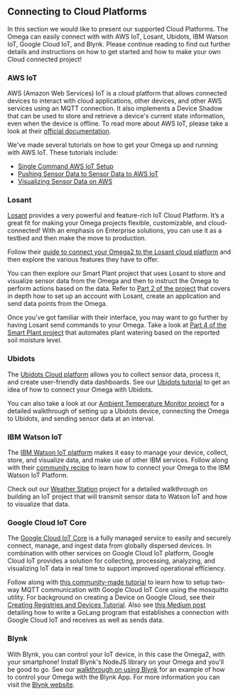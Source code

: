 ## Connecting to Cloud Platforms


In this section we would like to present our supported Cloud Platforms. The Omega can easily connect with with AWS IoT, Losant, Ubidots, IBM Watson IoT, Google Cloud IoT, and Blynk. Please continue reading to find out further details and instructions on how to get started and how to make your own Cloud connected project!

### AWS IoT

AWS (Amazon Web Services) IoT is a cloud platform that allows connected devices to interact with cloud applications, other devices, and other AWS services using an MQTT connection. It also implements a Device Shadow that can be used to store and retrieve a device's current state information, even when the device is offline. To read more about AWS IoT, please take a look at their [official documentation](https://aws.amazon.com/iot-core/).

We've made several tutorials on how to get your Omega up and running with AWS IoT. These tutorials include:

* [Single Command AWS IoT Setup](https://onion.io/2bt-aws-iot-setup-single-command/)
* [Pushing Sensor Data to Sensor Data to AWS IoT](https://onion.io/2bt-aws-iot-pushing-sensor-data/)
* [Visualizing Sensor Data on AWS](https://onion.io/2bt-aws-iot-visualizing-sensor-data/)


### Losant

[Losant](https://www.losant.com/) provides a very powerful and feature-rich IoT Cloud Platform. It’s a great fit for making your Omega projects flexible, customizable, and cloud-connected! With an emphasis on Enterprise solutions, you can use it as a testbed and then make the move to production.

Follow their [guide to connect your Omega2 to the Losant cloud platform](https://www.losant.com/blog/getting-started-with-omega2-and-losant) and then explore the various features they have to offer.

You can then explore our Smart Plant project that uses Losant to store and visualize sensor data from the Omega and then to instruct the Omega to perform actions based on the data. Refer to [Part 2 of the project](https://docs.onion.io/omega2-project-book-vol1/smart-plant-p2.html) that covers in depth how to set up an account with Losant, create an application and send data points from the Omega.

Once you've got familiar with their interface, you may want to go further by having Losant send commands to your Omega. Take a look at [Part 4 of the Smart Plant project](https://docs.onion.io/omega2-project-book-vol1/smart-plant-p4.html) that automates plant watering based on the reported soil moisture level.


### Ubidots

The [Ubidots Cloud platform](https://ubidots.com/) allows you to collect sensor data, process it, and create user-friendly data dashboards. See our [Ubidots tutorial](https://onion.io/2bt-pushing-data-to-the-ubidots-iot-platform/) to get an idea of how to connect your Omega with Ubidots.

You can also take a look at our [Ambient Temperature Monitor project](https://docs.onion.io/omega2-project-book-vol1/ubidots-temperature-monitor.html) for a detailed walkthrough of setting up a Ubidots device, connecting the Omega to Ubidots, and sending sensor data at an interval.


### IBM Watson IoT

The [IBM Watson IoT platform](https://internetofthings.ibmcloud.com/) makes it easy to manage your device, collect, store, and visualize data, and make use of other IBM services. Follow along with their [community recipe](https://developer.ibm.com/recipes/tutorials/connect-an-onion-omega2-to-ibm-watson-iot-platform/) to learn how to connect your Omega to the IBM Watson IoT Platform.

Check out our [Weather Station](https://docs.onion.io/omega2-project-book-vol1/weather-station.html) project for a detailed walkthrough on building an IoT project that will transmit sensor data to Watson IoT and how to visualize that data.

### Google Cloud IoT Core

The [Google Cloud IoT Core](https://cloud.google.com/iot-core/) is a fully managed service to easily and securely connect, manage, and ingest data from globally dispersed devices. In combination with other services on Google Cloud IoT platform, Google Cloud IoT provides a solution for collecting, processing, analyzing, and visualizing IoT data in real time to support improved operational efficiency.

Follow along with [this community-made tutorial](https://onion.io/2bt-may-29-2018/) to learn how to setup two-way MQTT communication with Google Cloud IoT Core using the mosquitto utility. For background on creating a Device on Google Cloud, see their [Creating Registries and Devices  Tutorial](https://cloud.google.com/iot/docs/how-tos/devices). Also see [this Medium post](https://medium.com/google-cloud/google-cloud-iot-core-golang-b130f65951ba) detailing how to write a GoLang program that establishes a connection with Google Cloud IoT and receives as well as sends data.

### Blynk

With Blynk, you can control your IoT device, in this case the Omega2, with your smartphone! Install Blynk's NodeJS library on your Omega and you'll be good to go. See our [walkthrough on using Blynk](https://onion.io/2bt-blynk-omega/) for an example of how to control your Omega with the Blynk App. For more information you can visit the [Blynk website](https://www.blynk.cc/).
